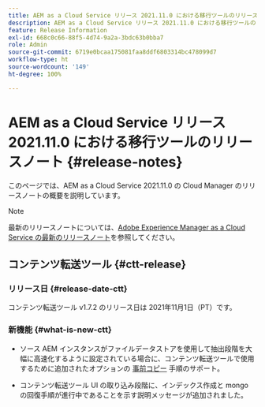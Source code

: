 ```yaml
---
title: AEM as a Cloud Service リリース 2021.11.0 における移行ツールのリリースノート
description: AEM as a Cloud Service リリース 2021.11.0 における移行ツールのリリースノート
feature: Release Information
exl-id: 668c0c66-88f5-4d74-9a2a-3bdc63b0bba7
role: Admin
source-git-commit: 6719e0bcaa175081faa8ddf6803314bc478099d7
workflow-type: ht
source-wordcount: '149'
ht-degree: 100%

---
```


# AEM as a Cloud Service リリース 2021.11.0 における移行ツールのリリースノート {#release-notes}

このページでは、AEM as a Cloud Service 2021.11.0 の Cloud Manager のリリースノートの概要を説明しています。

>[!NOTE]
>
>最新のリリースノートについては、[Adobe Experience Manager as a Cloud Service の最新のリリースノート](/help/release-notes/release-notes-cloud/release-notes-current.md)を参照してください。

## コンテンツ転送ツール {#ctt-release}

### リリース日 {#release-date-ctt}

コンテンツ転送ツール v1.7.2 のリリース日は 2021年11月1日（PT）です。

### 新機能 {#what-is-new-ctt}

* ソース AEM インスタンスがファイルデータストアを使用して抽出段階を大幅に高速化するように設定されている場合に、コンテンツ転送ツールで使用するために追加されたオプションの [事前コピー](https://experienceleague.adobe.com/docs/experience-manager-cloud-service/moving/cloud-migration/content-transfer-tool/handling-large-content-repositories.html?lang=ja) 手順のサポート。

* コンテンツ転送ツール UI の取り込み段階に、インデックス作成と mongo の回復手順が進行中であることを示す説明メッセージが追加されました。
